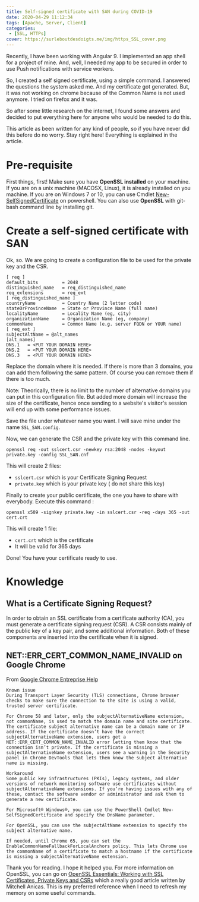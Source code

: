 ```yaml
---
title: Self-signed certificate with SAN during COVID-19
date: 2020-04-29 11:12:34
tags: [Apache, Server, Client]
categories:
 - [SSL, HTTPs]
cover: https://surleboutdesdoigts.me/img/https_SSL_cover.png
---
```


Recently, I have been working with Angular 9. I implemented an app shell for a project of mine. And, well, I needed my app to be secured in order to use Push notifications with service workers.

So, I created a self signed certificate, using a simple command. I answered the questions the system asked me. 
And my certificate got generated. But, it was not working on chrome because of the Common Name is not used anymore. I tried on firefox and it was. 

So after some little research on the internet, I found some answers and decided to put everything here for anyone who would be needed to do this.

This article as been written for any kind of people, so if you have never did this before do no worry. Stay right here! 
Everything is explained in the article.

# Pre-requisite

First things, first! Make sure you have **OpenSSL installed** on your machine. If you are on a unix machine (MACOSX, Linux), it is already installed on you machine. If you are on Windows 7 or 10, you can use Cmdlet [New-SelfSignedCertificate](https://docs.microsoft.com/en-us/powershell/module/pkiclient/new-selfsignedcertificate?redirectedfrom=MSDN&view=win10-ps) on powershell. You can also use **OpenSSL** with git-bash command line by installing git.

# Create a self-signed certificate with SAN

Ok, so. We are going to create a configuration file to be used for the private key and the CSR.

```
[ req ]
default_bits         = 2048
distinguished_name   = req_distinguished_name
req_extensions       = req_ext
[ req_distinguished_name ]
countryName          = Country Name (2 letter code)
stateOrProvinceName  = State or Province Name (full name)
localityName         = Locality Name (eg, city)
organizationName     = Organization Name (eg, company)
commonName           = Common Name (e.g. server FQDN or YOUR name)
[ req_ext ]
subjectAltName = @alt_names
[alt_names]
DNS.1   = <PUT YOUR DOMAIN HERE>
DNS.2   = <PUT YOUR DOMAIN HERE>
DNS.3   = <PUT YOUR DOMAIN HERE>
```

Replace the domain where it is needed. If there is more than 3 domains, you can add them following the same pattern. Of course you can remove them if there is too much.

Note: Theorically, there is no limit to the number of alternative domains you can put in this configuration file. But added more domain will increase the size of the certificate, hence once sending to a website's visitor's session will end up with some performance issues.

Save the file under whatever name you want. I will save mine under the name `SSL_SAN.config`.

Now, we can generate the CSR and the private key with this command line.
```
openssl req -out sslcert.csr -newkey rsa:2048 -nodes -keyout private.key -config SSL_SAN.cnf
```

This will create 2 files:
 - `sslcert.csr` which is your Certificate Signing Request
 - `private.key` which is your private key ( do not share this key)

Finally to create your public certificate, the one you have to share with everybody. Execute this command :
```
openssl x509 -signkey private.key -in sslcert.csr -req -days 365 -out cert.crt
```

This will create 1 file:
 - `cert.crt` which is the certificate
 - It will be valid for 365 days

Done! You have your certificate ready to use.

# Knowledge


## What is a Certificate Signing Request?

In order to obtain an SSL certificate from a certificate authority (CA), you must generate a certificate signing request (CSR). A CSR consists mainly of the public key of a key pair, and some additional information. Both of these components are inserted into the certificate when it is signed.

## NET::ERR_CERT_COMMON_NAME_INVALID on Google Chrome

From [Google Chrome Entreprise Help](https://support.google.com/chrome/a/answer/9813310?hl=en&visit_id=637237802054649601-806617213&rd=1)
```
Known issue
During Transport Layer Security (TLS) connections, Chrome browser checks to make sure the connection to the site is using a valid, trusted server certificate.

For Chrome 58 and later, only the subjectAlternativeName extension, not commonName, is used to match the domain name and site certificate. The certificate subject alternative name can be a domain name or IP address. If the certificate doesn’t have the correct subjectAlternativeName extension, users get a NET::ERR_CERT_COMMON_NAME_INVALID error letting them know that the connection isn’t private. If the certificate is missing a subjectAlternativeName extension, users see a warning in the Security panel in Chrome DevTools that lets them know the subject alternative name is missing.

Workaround
Some public key infrastructures (PKIs), legacy systems, and older versions of network monitoring software use certificates without subjectAlternativeName extensions. If you’re having issues with any of these, contact the software vendor or administrator and ask them to generate a new certificate.

For Microsoft® Windows®, you can use the PowerShell Cmdlet New-SelfSignedCertificate and specify the DnsName parameter.

For OpenSSL, you can use the subjectAltName extension to specify the subject alternative name.

If needed, until Chrome 65, you can set the EnableCommonNameFallbackForLocalAnchors policy. This lets Chrome use the commonName of a certificate to match a hostname if the certificate is missing a subjectAlternativeName extension.
```



Thank you for reading. I hope it helped you.
For more information on OpenSSL, you can go on [OpenSSL Essentials: Working with SSL Certificates, Private Keys and CSRs](https://www.digitalocean.com/community/tutorials/openssl-essentials-working-with-ssl-certificates-private-keys-and-csrs) which a really good article written by Mitchell Anicas.
This is my preferred reference when I need to refresh my memory on some useful commands.